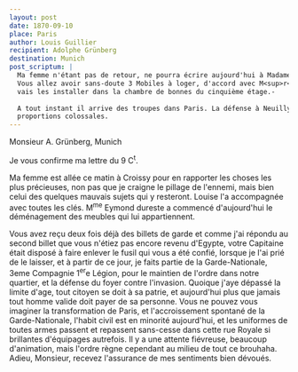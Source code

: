 ```yaml
---
layout: post
date: 1870-09-10
place: Paris
author: Louis Guillier
recipient: Adolphe Grünberg
destination: Munich
post_scriptum: |
  Ma femme n'étant pas de retour, ne pourra écrire aujourd'hui à Madame Grünberg.
  Vous allez avoir sans-doute 3 Mobiles à loger, d'accord avec M<sup>r</sup> Louis Rau, je
  vais les installer dans la chambre de bonnes du cinquième étage.-
  
  A tout instant il arrive des troupes dans Paris. La défense à Neuilly prend des
  proportions colossales.
---
```


Monsieur A. Grünberg, Munich


Je vous confirme ma lettre du 9 C<sup>t</sup>.

Ma femme est allée ce matin à Croissy pour en rapporter les choses les plus
précieuses, non pas que je craigne le pillage de l'ennemi, mais bien celui des
quelques mauvais sujets qui y resteront. Louise l'a accompagnée avec toutes les
clés. M<sup>me</sup> Eymond dureste a commencé d'aujourd'hui le déménagement des meubles
qui lui appartiennent.

Vous avez reçu deux fois déjà des billets de garde et comme j'ai répondu au
second billet que vous n'étiez pas encore revenu d'Egypte, votre Capitaine
était disposé à faire enlever le fusil qui vous a été confié, lorsque je l'ai
prié de le laisser, et à partir de ce jour, je faits partie de la
Garde-Nationale, 3eme Compagnie 1<sup>er</sup>e Légion, pour le maintien de l'ordre dans
notre quartier, et la défense du foyer contre l'invasion. Quoique j'aye dépassé
la limite d'age, tout citoyen se doit à sa patrie, et aujourd'hui plus que
jamais tout homme valide doit payer de sa personne. Vous ne pouvez vous
imaginer la transformation de Paris, et l'accroissement spontané de la
Garde-Nationale, l'habit civil est en minorité aujourd'hui, et les uniformes de
toutes armes passent et repassent sans-cesse dans cette rue Royale si
brillantes d'équipages autrefois. Il y a une attente fiévreuse, beaucoup
d'animation, mais l'ordre règne cependant au milieu de tout ce brouhaha. Adieu,
Monsieur, recevez l'assurance de mes sentiments bien dévoués.
